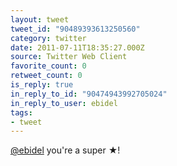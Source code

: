 ```yaml
---
layout: tweet
tweet_id: "90489393613250560"
category: twitter
date: 2011-07-11T18:35:27.000Z
source: Twitter Web Client
favorite_count: 0
retweet_count: 0
is_reply: true
in_reply_to_id: "90474943992705024"
in_reply_to_user: ebidel
tags:
- tweet
---
```


[@ebidel](https://twitter.com/@ebidel) you're a super ★!
